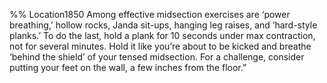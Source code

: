 %% Location1850 
Among effective midsection exercises are ‘power breathing,’ hollow rocks, Janda sit-ups, hanging leg raises, and ‘hard-style planks.’ To do the last, hold a plank for 10 seconds under max contraction, not for several minutes. Hold it like you’re about to be kicked and breathe ‘behind the shield’ of your tensed midsection. For a challenge, consider putting your feet on the wall, a few inches from the floor.” 
